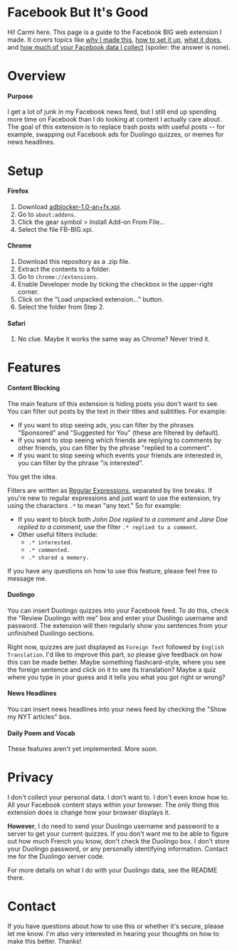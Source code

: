# Facebook But It's Good

<!--
![BIG Logo](icons/icon-96.png)
-->

Hi! Carmi here. This page is a guide to the Facebook BIG web extension I made. It covers topics like [why I made this](#overview), [how to set it up](#setup), [what it does](#features), and [how much of your Facebook data I collect](#privacy) (spoiler: the answer is none).

# Overview
#### Purpose
I get a lot of junk in my Facebook news feed, but I still end up spending more time on Facebook than I do looking at content I actually care about. The goal of this extension is to replace trash posts with useful posts -- for example, swapping out Facebook ads for Duolingo quizzes, or memes for news headlines.

# Setup
#### Firefox
1. Download [adblocker-1.0-an+fx.xpi]().
2. Go to `about:addons`.
3. Click the gear symbol > Install Add-on From File...
4. Select the file FB-BIG.xpi.
#### Chrome
1. Download this repository as a .zip file.
2. Extract the contents to a folder.
3. Go to `chrome://extensions`.
4. Enable Developer mode by ticking the checkbox in the upper-right corner.
5. Click on the "Load unpacked extension..." button.
6. Select the folder from Step 2.
#### Safari
1. No clue. Maybe it works the same way as Chrome? Never tried it.

# Features
#### Content Blocking
The main feature of this extension is hiding posts you don't want to see. You can filter out posts by the text in their titles and subtitles. For example:

  - If you want to stop seeing ads, you can filter by the phrases "Sponsored" and "Suggested for You" (these are filtered by default).
  - If you want to stop seeing which friends are replying to comments by other friends, you can filter by the phrase "replied to a comment".
  - If you want to stop seeing which events your friends are interested in, you can filter by the phrase "is interested".

You get the idea.

Filters are written as [Regular Expressions](https://regexone.com/), separated by line breaks. If you're new to regular expressions and just want to use the extension, try using the characters `.*` to mean "any text." So for example:

 - If you want to block both *John Doe replied to a comment* and *Jane Doe replied to a comment*, use the filter `.* replied to a comment`.
 - Other useful filters include:
   - `.* interested.`
   - `.* commented.`
   - `.* shared a memory.`

If you have any questions on how to use this feature, please feel free to message me.

#### Duolingo
You can insert Duolingo quizzes into your Facebook feed. To do this, check the "Review Duolingo with me" box and enter your Duolingo username and password. The extension will then regularly show you sentences from your unfinished Duolingo sections.

Right now, quizzes are just displayed as `Foreign Text` followed by `English Translation`. I'd like to improve this part, so please give feedback on how this can be made better. Maybe something flashcard-style, where you see the foreign sentence and click on it to see its translation? Maybe a quiz where you type in your guess and it tells you what you got right or wrong?

#### News Headlines
You can insert news headlines into your news feed by checking the "Show my NYT articles" box.

#### Daily Poem and Vocab
These features aren't yet implemented. More soon.

# Privacy
I don't collect your personal data. I don't want to. I don't even know how to.
All your Facebook content stays within your browser. The only thing this extension does is change how your browser displays it.

**However**, I do need to send your Duolingo username and password to a server to get your current quizzes. If you don't want me to be able to figure out how much French you know, don't check the Duolingo box. I don't store your Duolingo password, or any personally identifying information. Contact me for the Duolingo server code.

For more details on what I do with your Duolingo data, see the README there.

# Contact
If you have questions about how to use this or whether it's secure, please let me know. I'm also very interested in hearing your thoughts on how to make this better. Thanks!